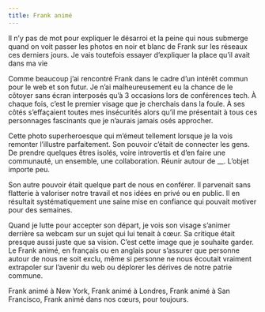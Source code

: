 ```yaml
---
title: Frank animé
---
```


Il n’y pas de mot pour expliquer le désarroi et la peine qui nous submerge quand on voit passer les photos en noir et blanc de Frank sur les réseaux ces derniers jours. Je vais toutefois essayer d’expliquer la place qu’il avait dans ma vie

Comme beaucoup j’ai rencontré Frank dans le cadre d’un intérêt commun pour le web et son futur. Je n’ai malheureusement eu la chance de le côtoyer sans écran interposés qu’à 3 occasions lors de conférences tech. À chaque fois, c’est le premier visage que je cherchais dans la foule. À ses côtés s’effaçaient toutes mes insécurités alors qu’il me présentait à tous ces personnages fascinants que je n’aurais jamais osés approcher.

Cette photo superheroesque qui m’émeut tellement lorsque je la vois remonter l’illustre parfaitement. Son pouvoir c’était de connecter les gens. De prendre quelques êtres isolés, voire introvertis et d’en faire une communauté, un ensemble, une collaboration.
Réunir autour de __. L’objet importe peu.

Son autre pouvoir était quelque part de nous en conférer. Il parvenait sans flatterie à valoriser notre travail et nos idées en privé ou en public. Il en résultait systématiquement une saine mise en confiance qui pouvait motiver pour des semaines.

Quand je lutte pour accepter son départ, je vois son visage s’animer derrière sa webcam sur un sujet qui lui tenait à cœur. Sa critique était presque aussi juste que sa vision.
C’est cette image que je souhaite garder. Le Frank animé, en français ou en anglais pour s’assurer que personne autour de nous ne soit exclu, même si personne ne nous écoutait vraiment extrapoler sur l’avenir du web ou déplorer les dérives de notre patrie commune.

Frank animé à New York, Frank animé à Londres, Frank animé à San Francisco, Frank animé dans nos cœurs, pour toujours.
